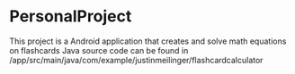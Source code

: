 # PersonalProject
This project is a Android application that creates and solve math equations on flashcards
Java source code can be found in /app/src/main/java/com/example/justinmeilinger/flashcardcalculator
